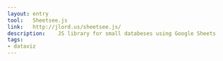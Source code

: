 ```yaml
---
layout: entry
tool:	Sheetsee.js
link:	http://jlord.us/sheetsee.js/
description:	JS library for small databeses using Google Sheets
tags:
- dataviz
---
```

